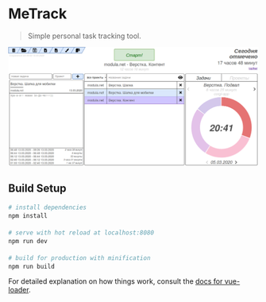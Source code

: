 # MeTrack

> Simple personal task tracking tool.

![screenshot](https://github.com/ioplker/metrack/blob/master/screen.png)

## Build Setup

``` bash
# install dependencies
npm install

# serve with hot reload at localhost:8080
npm run dev

# build for production with minification
npm run build
```

For detailed explanation on how things work, consult the [docs for vue-loader](http://vuejs.github.io/vue-loader).
